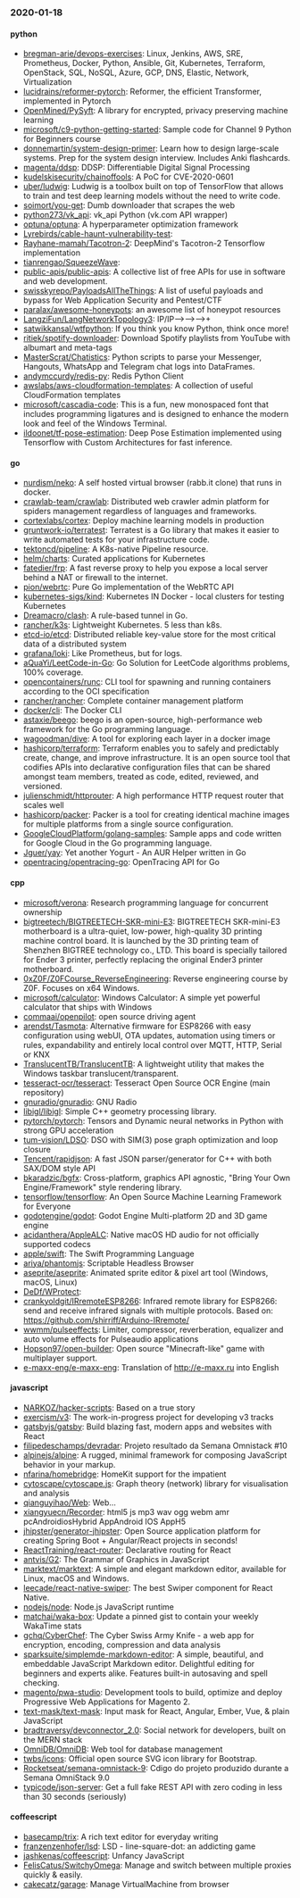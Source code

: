 ### 2020-01-18

#### python
* [bregman-arie/devops-exercises](https://github.com/bregman-arie/devops-exercises): Linux, Jenkins, AWS, SRE, Prometheus, Docker, Python, Ansible, Git, Kubernetes, Terraform, OpenStack, SQL, NoSQL, Azure, GCP, DNS, Elastic, Network, Virtualization
* [lucidrains/reformer-pytorch](https://github.com/lucidrains/reformer-pytorch): Reformer, the efficient Transformer, implemented in Pytorch
* [OpenMined/PySyft](https://github.com/OpenMined/PySyft): A library for encrypted, privacy preserving machine learning
* [microsoft/c9-python-getting-started](https://github.com/microsoft/c9-python-getting-started): Sample code for Channel 9 Python for Beginners course
* [donnemartin/system-design-primer](https://github.com/donnemartin/system-design-primer): Learn how to design large-scale systems. Prep for the system design interview. Includes Anki flashcards.
* [magenta/ddsp](https://github.com/magenta/ddsp): DDSP: Differentiable Digital Signal Processing
* [kudelskisecurity/chainoffools](https://github.com/kudelskisecurity/chainoffools): A PoC for CVE-2020-0601
* [uber/ludwig](https://github.com/uber/ludwig): Ludwig is a toolbox built on top of TensorFlow that allows to train and test deep learning models without the need to write code.
* [soimort/you-get](https://github.com/soimort/you-get):  Dumb downloader that scrapes the web
* [python273/vk_api](https://github.com/python273/vk_api): vk_api  Python         (vk.com API wrapper)
* [optuna/optuna](https://github.com/optuna/optuna): A hyperparameter optimization framework
* [Lyrebirds/cable-haunt-vulnerability-test](https://github.com/Lyrebirds/cable-haunt-vulnerability-test): 
* [Rayhane-mamah/Tacotron-2](https://github.com/Rayhane-mamah/Tacotron-2): DeepMind's Tacotron-2 Tensorflow implementation
* [tianrengao/SqueezeWave](https://github.com/tianrengao/SqueezeWave): 
* [public-apis/public-apis](https://github.com/public-apis/public-apis): A collective list of free APIs for use in software and web development.
* [swisskyrepo/PayloadsAllTheThings](https://github.com/swisskyrepo/PayloadsAllTheThings): A list of useful payloads and bypass for Web Application Security and Pentest/CTF
* [paralax/awesome-honeypots](https://github.com/paralax/awesome-honeypots): an awesome list of honeypot resources
* [LangziFun/LangNetworkTopology3](https://github.com/LangziFun/LangNetworkTopology3): IP/IP-->-->-->+
* [satwikkansal/wtfpython](https://github.com/satwikkansal/wtfpython): If you think you know Python, think once more!
* [ritiek/spotify-downloader](https://github.com/ritiek/spotify-downloader): Download Spotify playlists from YouTube with albumart and meta-tags
* [MasterScrat/Chatistics](https://github.com/MasterScrat/Chatistics):  Python scripts to parse your Messenger, Hangouts, WhatsApp and Telegram chat logs into DataFrames.
* [andymccurdy/redis-py](https://github.com/andymccurdy/redis-py): Redis Python Client
* [awslabs/aws-cloudformation-templates](https://github.com/awslabs/aws-cloudformation-templates): A collection of useful CloudFormation templates
* [microsoft/cascadia-code](https://github.com/microsoft/cascadia-code): This is a fun, new monospaced font that includes programming ligatures and is designed to enhance the modern look and feel of the Windows Terminal.
* [ildoonet/tf-pose-estimation](https://github.com/ildoonet/tf-pose-estimation): Deep Pose Estimation implemented using Tensorflow with Custom Architectures for fast inference.

#### go
* [nurdism/neko](https://github.com/nurdism/neko): A self hosted virtual browser (rabb.it clone) that runs in docker.
* [crawlab-team/crawlab](https://github.com/crawlab-team/crawlab): Distributed web crawler admin platform for spiders management regardless of languages and frameworks.
* [cortexlabs/cortex](https://github.com/cortexlabs/cortex): Deploy machine learning models in production
* [gruntwork-io/terratest](https://github.com/gruntwork-io/terratest): Terratest is a Go library that makes it easier to write automated tests for your infrastructure code.
* [tektoncd/pipeline](https://github.com/tektoncd/pipeline): A K8s-native Pipeline resource.
* [helm/charts](https://github.com/helm/charts): Curated applications for Kubernetes
* [fatedier/frp](https://github.com/fatedier/frp): A fast reverse proxy to help you expose a local server behind a NAT or firewall to the internet.
* [pion/webrtc](https://github.com/pion/webrtc): Pure Go implementation of the WebRTC API
* [kubernetes-sigs/kind](https://github.com/kubernetes-sigs/kind): Kubernetes IN Docker - local clusters for testing Kubernetes
* [Dreamacro/clash](https://github.com/Dreamacro/clash): A rule-based tunnel in Go.
* [rancher/k3s](https://github.com/rancher/k3s): Lightweight Kubernetes. 5 less than k8s.
* [etcd-io/etcd](https://github.com/etcd-io/etcd): Distributed reliable key-value store for the most critical data of a distributed system
* [grafana/loki](https://github.com/grafana/loki): Like Prometheus, but for logs.
* [aQuaYi/LeetCode-in-Go](https://github.com/aQuaYi/LeetCode-in-Go): Go Solution for LeetCode algorithms problems, 100% coverage.
* [opencontainers/runc](https://github.com/opencontainers/runc): CLI tool for spawning and running containers according to the OCI specification
* [rancher/rancher](https://github.com/rancher/rancher): Complete container management platform
* [docker/cli](https://github.com/docker/cli): The Docker CLI
* [astaxie/beego](https://github.com/astaxie/beego): beego is an open-source, high-performance web framework for the Go programming language.
* [wagoodman/dive](https://github.com/wagoodman/dive): A tool for exploring each layer in a docker image
* [hashicorp/terraform](https://github.com/hashicorp/terraform): Terraform enables you to safely and predictably create, change, and improve infrastructure. It is an open source tool that codifies APIs into declarative configuration files that can be shared amongst team members, treated as code, edited, reviewed, and versioned.
* [julienschmidt/httprouter](https://github.com/julienschmidt/httprouter): A high performance HTTP request router that scales well
* [hashicorp/packer](https://github.com/hashicorp/packer): Packer is a tool for creating identical machine images for multiple platforms from a single source configuration.
* [GoogleCloudPlatform/golang-samples](https://github.com/GoogleCloudPlatform/golang-samples): Sample apps and code written for Google Cloud in the Go programming language.
* [Jguer/yay](https://github.com/Jguer/yay): Yet another Yogurt - An AUR Helper written in Go
* [opentracing/opentracing-go](https://github.com/opentracing/opentracing-go): OpenTracing API for Go

#### cpp
* [microsoft/verona](https://github.com/microsoft/verona): Research programming language for concurrent ownership
* [bigtreetech/BIGTREETECH-SKR-mini-E3](https://github.com/bigtreetech/BIGTREETECH-SKR-mini-E3): BIGTREETECH SKR-mini-E3 motherboard is a ultra-quiet, low-power, high-quality 3D printing machine control board. It is launched by the 3D printing team of Shenzhen BIGTREE technology co., LTD. This board is specially tailored for Ender 3 printer, perfectly replacing the original Ender3 printer motherboard.
* [0xZ0F/Z0FCourse_ReverseEngineering](https://github.com/0xZ0F/Z0FCourse_ReverseEngineering): Reverse engineering course by Z0F. Focuses on x64 Windows.
* [microsoft/calculator](https://github.com/microsoft/calculator): Windows Calculator: A simple yet powerful calculator that ships with Windows
* [commaai/openpilot](https://github.com/commaai/openpilot): open source driving agent
* [arendst/Tasmota](https://github.com/arendst/Tasmota): Alternative firmware for ESP8266 with easy configuration using webUI, OTA updates, automation using timers or rules, expandability and entirely local control over MQTT, HTTP, Serial or KNX
* [TranslucentTB/TranslucentTB](https://github.com/TranslucentTB/TranslucentTB): A lightweight utility that makes the Windows taskbar translucent/transparent.
* [tesseract-ocr/tesseract](https://github.com/tesseract-ocr/tesseract): Tesseract Open Source OCR Engine (main repository)
* [gnuradio/gnuradio](https://github.com/gnuradio/gnuradio): GNU Radio
* [libigl/libigl](https://github.com/libigl/libigl): Simple C++ geometry processing library.
* [pytorch/pytorch](https://github.com/pytorch/pytorch): Tensors and Dynamic neural networks in Python with strong GPU acceleration
* [tum-vision/LDSO](https://github.com/tum-vision/LDSO): DSO with SIM(3) pose graph optimization and loop closure
* [Tencent/rapidjson](https://github.com/Tencent/rapidjson): A fast JSON parser/generator for C++ with both SAX/DOM style API
* [bkaradzic/bgfx](https://github.com/bkaradzic/bgfx): Cross-platform, graphics API agnostic, "Bring Your Own Engine/Framework" style rendering library.
* [tensorflow/tensorflow](https://github.com/tensorflow/tensorflow): An Open Source Machine Learning Framework for Everyone
* [godotengine/godot](https://github.com/godotengine/godot): Godot Engine  Multi-platform 2D and 3D game engine
* [acidanthera/AppleALC](https://github.com/acidanthera/AppleALC): Native macOS HD audio for not officially supported codecs
* [apple/swift](https://github.com/apple/swift): The Swift Programming Language
* [ariya/phantomjs](https://github.com/ariya/phantomjs): Scriptable Headless Browser
* [aseprite/aseprite](https://github.com/aseprite/aseprite): Animated sprite editor & pixel art tool (Windows, macOS, Linux)
* [DeDf/WProtect](https://github.com/DeDf/WProtect): 
* [crankyoldgit/IRremoteESP8266](https://github.com/crankyoldgit/IRremoteESP8266): Infrared remote library for ESP8266: send and receive infrared signals with multiple protocols. Based on: https://github.com/shirriff/Arduino-IRremote/
* [wwmm/pulseeffects](https://github.com/wwmm/pulseeffects): Limiter, compressor, reverberation, equalizer and auto volume effects for Pulseaudio applications
* [Hopson97/open-builder](https://github.com/Hopson97/open-builder): Open source "Minecraft-like" game with multiplayer support.
* [e-maxx-eng/e-maxx-eng](https://github.com/e-maxx-eng/e-maxx-eng): Translation of http://e-maxx.ru into English

#### javascript
* [NARKOZ/hacker-scripts](https://github.com/NARKOZ/hacker-scripts): Based on a true story
* [exercism/v3](https://github.com/exercism/v3): The work-in-progress project for developing v3 tracks
* [gatsbyjs/gatsby](https://github.com/gatsbyjs/gatsby): Build blazing fast, modern apps and websites with React
* [filipedeschamps/devradar](https://github.com/filipedeschamps/devradar): Projeto resultado da Semana Omnistack #10
* [alpinejs/alpine](https://github.com/alpinejs/alpine): A rugged, minimal framework for composing JavaScript behavior in your markup.
* [nfarina/homebridge](https://github.com/nfarina/homebridge): HomeKit support for the impatient
* [cytoscape/cytoscape.js](https://github.com/cytoscape/cytoscape.js): Graph theory (network) library for visualisation and analysis
* [qianguyihao/Web](https://github.com/qianguyihao/Web): Web...
* [xiangyuecn/Recorder](https://github.com/xiangyuecn/Recorder): html5 js  mp3 wav ogg webm amr pcAndroidiosHybrid AppAndroid IOS AppH5
* [jhipster/generator-jhipster](https://github.com/jhipster/generator-jhipster): Open Source application platform for creating Spring Boot + Angular/React projects in seconds!
* [ReactTraining/react-router](https://github.com/ReactTraining/react-router): Declarative routing for React
* [antvis/G2](https://github.com/antvis/G2):  The Grammar of Graphics in JavaScript
* [marktext/marktext](https://github.com/marktext/marktext): A simple and elegant markdown editor, available for Linux, macOS and Windows.
* [leecade/react-native-swiper](https://github.com/leecade/react-native-swiper): The best Swiper component for React Native.
* [nodejs/node](https://github.com/nodejs/node): Node.js JavaScript runtime 
* [matchai/waka-box](https://github.com/matchai/waka-box):  Update a pinned gist to contain your weekly WakaTime stats
* [gchq/CyberChef](https://github.com/gchq/CyberChef): The Cyber Swiss Army Knife - a web app for encryption, encoding, compression and data analysis
* [sparksuite/simplemde-markdown-editor](https://github.com/sparksuite/simplemde-markdown-editor): A simple, beautiful, and embeddable JavaScript Markdown editor. Delightful editing for beginners and experts alike. Features built-in autosaving and spell checking.
* [magento/pwa-studio](https://github.com/magento/pwa-studio): Development tools to build, optimize and deploy Progressive Web Applications for Magento 2.
* [text-mask/text-mask](https://github.com/text-mask/text-mask): Input mask for React, Angular, Ember, Vue, & plain JavaScript
* [bradtraversy/devconnector_2.0](https://github.com/bradtraversy/devconnector_2.0): Social network for developers, built on the MERN stack
* [OmniDB/OmniDB](https://github.com/OmniDB/OmniDB): Web tool for database management
* [twbs/icons](https://github.com/twbs/icons): Official open source SVG icon library for Bootstrap.
* [Rocketseat/semana-omnistack-9](https://github.com/Rocketseat/semana-omnistack-9): Cdigo do projeto produzido durante a Semana OmniStack 9.0
* [typicode/json-server](https://github.com/typicode/json-server): Get a full fake REST API with zero coding in less than 30 seconds (seriously)

#### coffeescript
* [basecamp/trix](https://github.com/basecamp/trix): A rich text editor for everyday writing
* [franzenzenhofer/lsd](https://github.com/franzenzenhofer/lsd): LSD - line-square-dot: an addicting game
* [jashkenas/coffeescript](https://github.com/jashkenas/coffeescript): Unfancy JavaScript
* [FelisCatus/SwitchyOmega](https://github.com/FelisCatus/SwitchyOmega): Manage and switch between multiple proxies quickly & easily.
* [cakecatz/garage](https://github.com/cakecatz/garage): Manage VirtualMachine from browser

